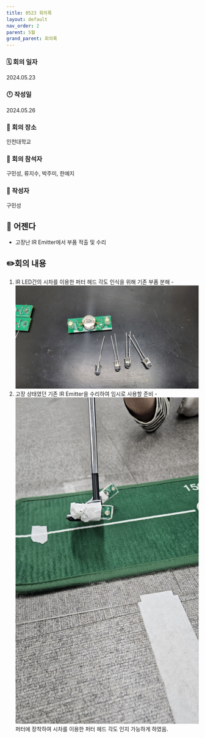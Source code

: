 ```yaml
---
title: 0523 회의록
layout: default
nav_order: 2
parent: 5월
grand_parent: 회의록
---
```


### 🗓️ 회의 일자

2024.05.23

### 🕛 작성일

2024.05.26

### 🚩 회의 장소

인천대학교

### 🤝 회의 참석자

구민성, 류지수, 박주미, 한예지

### 🙎 작성자

구민성

## 📣 어젠다

- 고장난 IR Emitter에서 부품 적출 및 수리

## ✏️회의 내용

1. IR LED간의 시차를 이용한 퍼터 헤드 각도 인식을 위해 기존 부품 분해
   -![image](public/5-4/KakaoTalk_Photo_2024-05-26-02-32-50.jpeg)
2. 고장 상태였던 기존 IR Emitter을 수리하여 임시로 사용할 준비
   -![image](public/5-4/KakaoTalk_Photo_2024-05-26-02-31-00%20001.jpeg)
   퍼터에 장착하여 시차를 이용한 퍼터 헤드 각도 인지 가능하게 하였음.
